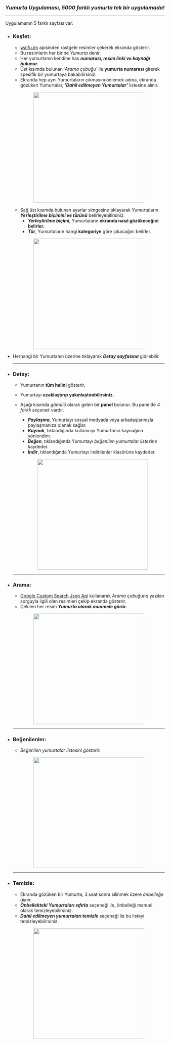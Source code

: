 ### *Yumurta Uygulaması, 5000 farklı yumurta tek bir uygulamada!*

---


Uygulamanın 5 farklı sayfası var:

- ### Keşfet:
    * [waifu.im](https://www.waifu.im/) apisinden rastgele resimler çekerek ekranda gösterir.
    * Bu resimlerin her birine *Yumurta* denir.
    * Her yumurtanın kendine has ***numarası, resim linki ve kaynağı bulunur.*** 
    * Üst kısımda bulunan _'Arama çubuğu'_ ile **yumurta numarası** girerek spesifik bir yumurtaya bakabilirsiniz. 
    * Ekranda hep aynı Yumurtaların çıkmasını önlemek adına, ekranda gözüken Yumurtalar, ***'Dahil edilmeyen Yumurtalar'*** listesine alınır.
    
    <p align="center">
    <img src="https://i.hizliresim.com/1gbx7yy.png" width=350>
    </p>
    
    * Sağ üst kısımda bulunan ayarlar simgesine tıklayarak Yumurtaların ***Yerleştirilme biçimini ve türünü*** belirleyebilirsiniz.
        * ***Yerleştirilme biçimi***, Yumurtaların **ekranda nasıl gözükeceğini belirler.**
        * ***Tür***, Yumurtaların hangi **kategoriye** göre çıkacağını belirler.
    
    <p align="center">
    <img src="https://i.hizliresim.com/1gzdhs7.png" width=350>
    </p>
* Herhangi bir Yumurtanın üzerine tıklayarak ***Detay sayfasına*** gidilebilir.
    
    
    ---
- ### Detay:
    * Yumurtanın **tüm halini** gösterir.
    * Yumurtayı **uzaklaştırıp yakınlaştırabilirsiniz.**
    * Aşağı kısımda *gömülü* olarak gelen bir **panel** bulunur. Bu panelde *4 farklı seçenek* vardır.
        * ***Paylaşma***, Yumurtayı sosyal medyada veya arkadaşlarınızla paylaşmanıza olanak sağlar.
        * ***Kaynak***, tıklandığında kullanıcıyı Yumurtanın kaynağına yönlendirir.
        * ***Beğen***, tıklandığında Yumurtayı *beğenilen yumurtalar listesine* kaydeder.
        * ***İndir***, tıklandığında Yumurtayı indirilenler klasörüne kaydeder.

        <p align="center">
        <img src="https://i.ibb.co/DQgb3CV/3.gif" width=350>
        </p>
        
    ---
- ### Arama:
    * [Google Custom Search Json Api](https://developers.google.com/custom-search/v1/overview?hl=tr) kullanarak *Arama çubuğuna* yazılan sorguyla ilgili olan resimleri çekip ekranda gösterir.
    * Çekilen her resim ***Yumurta olarak muamele görür.***
    <p align="center">
    <img src="https://i.hizliresim.com/2jojjwp.gif" width=350>
    </p>

    ---
- ### Beğenilenler:
    * *Beğenilen yumurtalar listesini gösterir.*
    <p align="center">
    <img src="https://i.hizliresim.com/9isbdf5.gif" width=350>
    </p>
    

    ---
- ### Temizle:
    * Ekranda gözüken bir Yumurta, 3 saat sonra silinmek üzere *önbelleğe alınır.*
    * ***Önbellekteki Yumurtaları sıfırla*** seçeneği ile, önbelleği manuel olarak temizleyebilirsiniz.
    * ***Dahil edilmeyen yumurtaları temizle*** seçeneği ile bu listeyi temizleyebilirsiniz.

    <p align="center">
    <img src="https://i.hizliresim.com/p4rg4sq.gif" width=350>
    </p>

